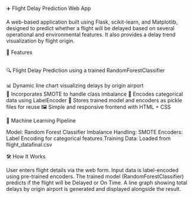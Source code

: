 ✈️ Flight Delay Prediction Web App

A web-based application built using Flask, scikit-learn, and Matplotlib, designed to predict whether a flight will be delayed based on several operational and environmental 
features. It also provides a delay trend visualization by flight origin.

🚀 Features

<br>🔍 Flight Delay Prediction using a trained RandomForestClassifier</br>
<br>📊 Dynamic line chart visualizing delays by origin airport</br>
🧠 Incorporates SMOTE to handle class imbalance
🎯 Encodes categorical data using LabelEncoder
💾 Stores trained model and encoders as pickle files for reuse
🖼 Simple and responsive frontend with HTML + CSS

🧠 Machine Learning Pipeline

Model: Random Forest Classifier
Imbalance Handling: SMOTE
Encoders: Label Encoding for categorical features
Training Data: Loaded from flight_datafinal.csv

🛠 How It Works

User enters flight details via the web form.
Input data is label-encoded using pre-trained encoders.
The trained model (RandomForestClassifier) predicts if the flight will be Delayed or On Time.
A line graph showing total delays by origin airport is generated and displayed alongside the result.



